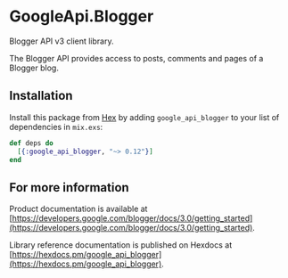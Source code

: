 # GoogleApi.Blogger

Blogger API v3 client library.

The Blogger API provides access to posts, comments and pages of a
    Blogger blog.

## Installation

Install this package from [Hex](https://hex.pm) by adding
`google_api_blogger` to your list of dependencies in `mix.exs`:

```elixir
def deps do
  [{:google_api_blogger, "~> 0.12"}]
end
```

## For more information

Product documentation is available at [https://developers.google.com/blogger/docs/3.0/getting_started](https://developers.google.com/blogger/docs/3.0/getting_started).

Library reference documentation is published on Hexdocs at
[https://hexdocs.pm/google_api_blogger](https://hexdocs.pm/google_api_blogger).
